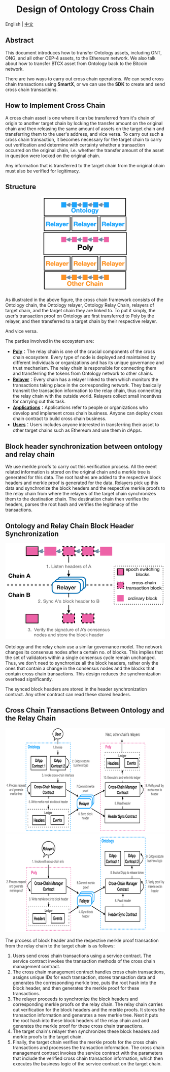 <h1 align="center">Design of Ontology Cross Chain</h1>

English | [中文](README_CN.md)

## Abstract

This document introduces how to transfer Ontology assets, including ONT, ONG, and all other OEP-4 assets, to the Ethereum network. We also talk about how to transfer BTCX asset from Ontology back to the Bitcoin network. 

There are two ways to carry out cross chain operations. We can send cross chain transactions using **SmartX**, or we can use the **SDK** to create and send cross chain transactions.

## How to Implement Cross Chain

A cross chain asset is one where it can be transferred from it's chain of origin to another target chain by locking the transfer amount on the original chain and then releasing the same amount of assets on the target chain and transferring them to the user's address, and vice versa. To carry out such a cross chain transaction, it becomes necessary for the target chain to carry out verification and determine with certainty whether a transaction occurred on the original chain, i.e. whether the transfer amount of the asset in question were locked on the original chain.

Any information that is transferred to the target chain from the original chain must also be verified for legitimacy.

## Structure

<div align=center><img width="280" height="300" src="resources/structure.png"/></div>

As illustrated in the above figure, the cross chain framework consists of the Ontology chain, the Ontology relayer, Ontology Relay Chain, relayers of target chain, and the target chain they are linked to. To put it simply, the user's transaction proof on Ontology are first transferred to Poly by the relayer, and then transferred to a target chain by their respective relayer.

And vice versa.

The parties involved in the ecosystem are:

- [**Poly**](../poly/How_to_join_cross_chain.md)：The relay chain is one of the crucial components of the cross chain ecosystem. Every type of node is deployed and maintained by different individuals or organizations and has its unique governance and trust mechanism. The relay chain is responsible for connecting them and transferring the tokens from Ontology network to other chains.
- [**Relayer**](https://github.com/ontio/cross-chain/blob/master/ont/How_to_become_relayer.md)：Every chain has a relayer linked to them which monitors the transactions taking place in the corresponding network. They basically transmit the transaction information to the relay chain, thus connecting the relay chain with the outside world. Relayers collect small incentives for carrying out this task.
- [**Applications**](https://github.com/ontio/cross-chain/blob/master/ont/How_to_new_cross_chain_asset.md)：Applications refer to people or organizations who develop and implement cross chain business. Anyone can deploy cross chain contract to build cross chain business.
- [**Users**](https://github.com/ontio/cross-chain/blob/master/ont/How_to_cross_OEP4.md)：Users includes anyone interested in transferring their asset to other target chains such as Ethereum and use them in dApps.


## Block header synchronization between ontology and relay chain

We use merkle proofs to carry out this verification process. All the event related information is stored on the original chain and a merkle tree is generated for this data. The root hashes are added to the respective block headers and merkle proof is generated for the data. Relayers pick up this data and synchronize the block headers and the respective merkle proofs to the relay chain from where the relayers of the target chain  synchronizes them to the destination chain. The destination chain then verifies the headers, parses the root hash and verifies the legitimacy of the transactions.

## Ontology and Relay Chain Block Header Synchronization

<div align=center><img width="521" height="300" src="resources/hdr_sync.png"/></div>

Ontology and the relay chain use a similar governance model. The network changes its consensus nodes after a certain no. of blocks. This implies that the set of validators within a single consensus cycle remain unchanged. Thus, we don't need to synchronize all the block headers, rather only the ones that contain a change in the consensus nodes and the blocks that contain cross chain transactions. This design reduces the synchronization overhead significantly.

The synced block headers are stored in the header synchronization contract. Any other contract can read these stored headers.

## Cross Chain Transactions Between Ontology and the Relay Chain

<div align=center><img width="750" height="330" src="resources/ont2poly.png"/></div>

<div align=center><img width="750" height="310" src="resources/poly2ont.png"/></div>

The process of block header and the respective merkle proof transaction from the relay chain to the target chain is as follows:

1. Users send cross chain transactions using a service contract. The service contract invokes the transaction methods of the cross chain management contract. 
2. The cross chain management contract handles cross chain transactions, assigns unique IDs for each transaction, stores transaction data and generates the corresponding merkle tree, puts the root hash into the block header, and then generates the merkle proof for these transactions. 
3. The relayer proceeds to synchronize the block headers and corresponding merkle proofs on the relay chain. The relay chain carries out verification for the block headers and the merkle proofs. It stores the transaction information and generates a new merkle tree. Next it puts the root hash into these block headers of the relay chain and and generates the merkle proof for these cross chain transactions. 
4. The target chain's relayer then synchronizes these block headers and merkle proofs to the target chain.
5. Finally, the target chain verifies the merkle proofs for the cross chain transactions and processes the transaction information. The cross chain management contract invokes the service contract with the parameters that include the verified cross chain transaction information, which then executes the business logic of the service contract on the target chain.